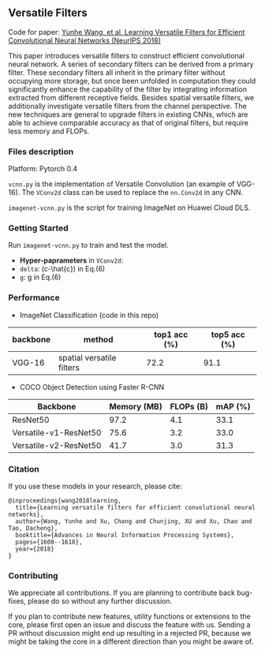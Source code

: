 ## Versatile Filters

Code for paper: [Yunhe Wang, et al. Learning Versatile Filters for Efficient Convolutional Neural Networks (NeurIPS 2018)](https://papers.nips.cc/paper/7433-learning-versatile-filters-for-efficient-convolutional-neural-networks)

This paper introduces versatile filters to construct efficient convolutional neural network. A series of secondary filters can be derived from a primary filter. These secondary filters all inherit in the primary filter without occupying more storage, but once been unfolded in computation they could significantly enhance the capability of the filter by integrating information extracted from different receptive fields. Besides spatial versatile filters, we additionally investigate versatile filters from the channel perspective. The new techniques are general to upgrade filters in existing CNNs, which are able to achieve comparable accuracy as that of original filters, but require less memory and FLOPs.

### Files description
Platform: Pytorch 0.4

`vcnn.py` is the implementation of Versatile Convolution (an example of VGG-16). The `VConv2d` class can be used to replace the `nn.Conv2d` in any CNN.

`imagenet-vcnn.py` is the script for training ImageNet on Huawei Cloud DLS.

### Getting Started
Run `imagenet-vcnn.py` to train and test the model.

- **Hyper-paprameters** in `VConv2d`:
- `delta`: (c-\hat{c}) in Eq.(6)
- `g`: g in Eq.(6)

### Performance
- ImageNet Classification (code in this repo)

| backbone | method                    | top1 acc (%) | top5 acc (%) |
|--------|---------------------------|----------|----------|
| VGG-16 | spatial versatile filters        | 72.2     | 91.1     |

- COCO Object Detection using Faster R-CNN

|Backbone|Memory (MB)|FLOPs (B)|mAP (%)|
|-|-|-|-|
|ResNet50|97.2|4.1|33.1|
|Versatile-v1-ResNet50|75.6|3.2|33.0|
|Versatile-v2-ResNet50|41.7|3.0|31.3|

### Citation
If you use these models in your research, please cite:
```
@inproceedings{wang2018learning,
  title={Learning versatile filters for efficient convolutional neural networks},
  author={Wang, Yunhe and Xu, Chang and Chunjing, XU and Xu, Chao and Tao, Dacheng},
  booktitle={Advances in Neural Information Processing Systems},
  pages={1608--1618},
  year={2018}
}
```

### Contributing
We appreciate all contributions. If you are planning to contribute back bug-fixes, please do so without any further discussion.

If you plan to contribute new features, utility functions or extensions to the core, please first open an issue and discuss the feature with us. Sending a PR without discussion might end up resulting in a rejected PR, because we might be taking the core in a different direction than you might be aware of.
